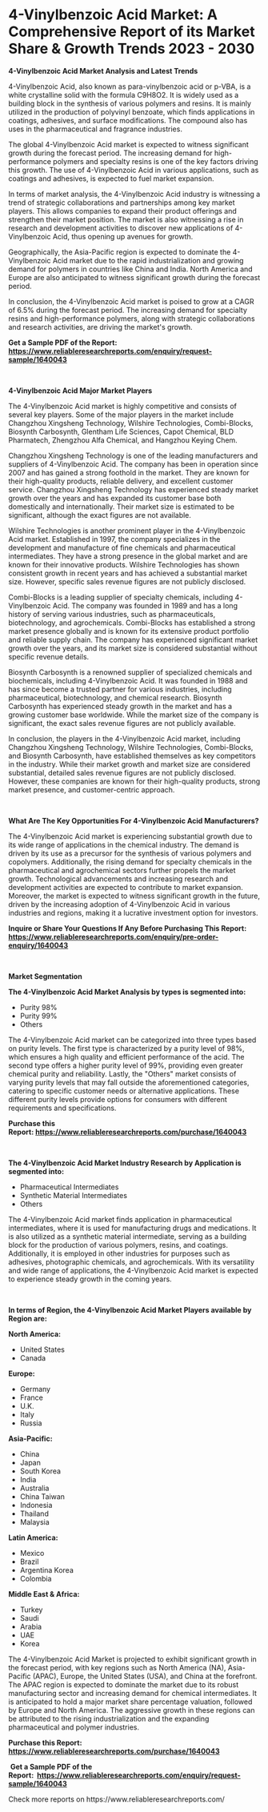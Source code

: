 <p><h1>4-Vinylbenzoic Acid Market: A Comprehensive Report of its Market Share & Growth Trends 2023 - 2030</h1></p><p><strong>4-Vinylbenzoic Acid Market Analysis and Latest Trends</strong></p>
<p><p>4-Vinylbenzoic Acid, also known as para-vinylbenzoic acid or p-VBA, is a white crystalline solid with the formula C9H8O2. It is widely used as a building block in the synthesis of various polymers and resins. It is mainly utilized in the production of polyvinyl benzoate, which finds applications in coatings, adhesives, and surface modifications. The compound also has uses in the pharmaceutical and fragrance industries.</p><p>The global 4-Vinylbenzoic Acid market is expected to witness significant growth during the forecast period. The increasing demand for high-performance polymers and specialty resins is one of the key factors driving this growth. The use of 4-Vinylbenzoic Acid in various applications, such as coatings and adhesives, is expected to fuel market expansion.</p><p>In terms of market analysis, the 4-Vinylbenzoic Acid industry is witnessing a trend of strategic collaborations and partnerships among key market players. This allows companies to expand their product offerings and strengthen their market position. The market is also witnessing a rise in research and development activities to discover new applications of 4-Vinylbenzoic Acid, thus opening up avenues for growth.</p><p>Geographically, the Asia-Pacific region is expected to dominate the 4-Vinylbenzoic Acid market due to the rapid industrialization and growing demand for polymers in countries like China and India. North America and Europe are also anticipated to witness significant growth during the forecast period.</p><p>In conclusion, the 4-Vinylbenzoic Acid market is poised to grow at a CAGR of 6.5% during the forecast period. The increasing demand for specialty resins and high-performance polymers, along with strategic collaborations and research activities, are driving the market's growth.</p></p>
<p><strong>Get a Sample PDF of the Report:&nbsp; <a href="https://www.reliableresearchreports.com/enquiry/request-sample/1640043">https://www.reliableresearchreports.com/enquiry/request-sample/1640043</a></strong></p>
<p>&nbsp;</p>
<p><strong>4-Vinylbenzoic Acid Major Market Players</strong></p>
<p><p>The 4-Vinylbenzoic Acid market is highly competitive and consists of several key players. Some of the major players in the market include Changzhou Xingsheng Technology, Wilshire Technologies, Combi-Blocks, Biosynth Carbosynth, Glentham Life Sciences, Capot Chemical, BLD Pharmatech, Zhengzhou Alfa Chemical, and Hangzhou Keying Chem.</p><p>Changzhou Xingsheng Technology is one of the leading manufacturers and suppliers of 4-Vinylbenzoic Acid. The company has been in operation since 2007 and has gained a strong foothold in the market. They are known for their high-quality products, reliable delivery, and excellent customer service. Changzhou Xingsheng Technology has experienced steady market growth over the years and has expanded its customer base both domestically and internationally. Their market size is estimated to be significant, although the exact figures are not available.</p><p>Wilshire Technologies is another prominent player in the 4-Vinylbenzoic Acid market. Established in 1997, the company specializes in the development and manufacture of fine chemicals and pharmaceutical intermediates. They have a strong presence in the global market and are known for their innovative products. Wilshire Technologies has shown consistent growth in recent years and has achieved a substantial market size. However, specific sales revenue figures are not publicly disclosed.</p><p>Combi-Blocks is a leading supplier of specialty chemicals, including 4-Vinylbenzoic Acid. The company was founded in 1989 and has a long history of serving various industries, such as pharmaceuticals, biotechnology, and agrochemicals. Combi-Blocks has established a strong market presence globally and is known for its extensive product portfolio and reliable supply chain. The company has experienced significant market growth over the years, and its market size is considered substantial without specific revenue details.</p><p>Biosynth Carbosynth is a renowned supplier of specialized chemicals and biochemicals, including 4-Vinylbenzoic Acid. It was founded in 1988 and has since become a trusted partner for various industries, including pharmaceutical, biotechnology, and chemical research. Biosynth Carbosynth has experienced steady growth in the market and has a growing customer base worldwide. While the market size of the company is significant, the exact sales revenue figures are not publicly available.</p><p>In conclusion, the players in the 4-Vinylbenzoic Acid market, including Changzhou Xingsheng Technology, Wilshire Technologies, Combi-Blocks, and Biosynth Carbosynth, have established themselves as key competitors in the industry. While their market growth and market size are considered substantial, detailed sales revenue figures are not publicly disclosed. However, these companies are known for their high-quality products, strong market presence, and customer-centric approach.</p></p>
<p>&nbsp;</p>
<p><strong>What Are The Key Opportunities For 4-Vinylbenzoic Acid Manufacturers?</strong></p>
<p><p>The 4-Vinylbenzoic Acid market is experiencing substantial growth due to its wide range of applications in the chemical industry. The demand is driven by its use as a precursor for the synthesis of various polymers and copolymers. Additionally, the rising demand for specialty chemicals in the pharmaceutical and agrochemical sectors further propels the market growth. Technological advancements and increasing research and development activities are expected to contribute to market expansion. Moreover, the market is expected to witness significant growth in the future, driven by the increasing adoption of 4-Vinylbenzoic Acid in various industries and regions, making it a lucrative investment option for investors.</p></p>
<p><strong>Inquire or Share Your Questions If Any Before Purchasing This Report: <a href="https://www.reliableresearchreports.com/enquiry/pre-order-enquiry/1640043">https://www.reliableresearchreports.com/enquiry/pre-order-enquiry/1640043</a></strong></p>
<p>&nbsp;</p>
<p><strong>Market Segmentation</strong></p>
<p><strong>The 4-Vinylbenzoic Acid Market Analysis by types is segmented into:</strong></p>
<p><ul><li>Purity 98%</li><li>Purity 99%</li><li>Others</li></ul></p>
<p><p>The 4-Vinylbenzoic Acid market can be categorized into three types based on purity levels. The first type is characterized by a purity level of 98%, which ensures a high quality and efficient performance of the acid. The second type offers a higher purity level of 99%, providing even greater chemical purity and reliability. Lastly, the "Others" market consists of varying purity levels that may fall outside the aforementioned categories, catering to specific customer needs or alternative applications. These different purity levels provide options for consumers with different requirements and specifications.</p></p>
<p><strong>Purchase this Report:&nbsp;<a href="https://www.reliableresearchreports.com/purchase/1640043">https://www.reliableresearchreports.com/purchase/1640043</a></strong></p>
<p>&nbsp;</p>
<p><strong>The 4-Vinylbenzoic Acid Market Industry Research by Application is segmented into:</strong></p>
<p><ul><li>Pharmaceutical Intermediates</li><li>Synthetic Material Intermediates</li><li>Others</li></ul></p>
<p><p>The 4-Vinylbenzoic Acid market finds application in pharmaceutical intermediates, where it is used for manufacturing drugs and medications. It is also utilized as a synthetic material intermediate, serving as a building block for the production of various polymers, resins, and coatings. Additionally, it is employed in other industries for purposes such as adhesives, photographic chemicals, and agrochemicals. With its versatility and wide range of applications, the 4-Vinylbenzoic Acid market is expected to experience steady growth in the coming years.</p></p>
<p>&nbsp;</p>
<p><strong>In terms of Region, the 4-Vinylbenzoic Acid Market Players available by Region are:</strong></p>
<p>
    <p> <strong> North America: </strong>
        <ul>
            <li>United States</li>
            <li>Canada</li>
        </ul>
        </p> 
    <p> <strong> Europe: </strong>
        <ul>
            <li>Germany</li>
            <li>France</li>
            <li>U.K.</li>
            <li>Italy</li>
            <li>Russia</li>
        </ul>
        </p> 
    <p> <strong> Asia-Pacific: </strong>
        <ul>
            <li>China</li>
            <li>Japan</li>
            <li>South Korea</li>
            <li>India</li>
            <li>Australia</li>
            <li>China Taiwan</li>
            <li>Indonesia</li>
            <li>Thailand</li>
            <li>Malaysia</li>
        </ul>
        </p> 
    <p> <strong> Latin America: </strong>
        <ul>
            <li>Mexico</li>
            <li>Brazil</li>
            <li>Argentina Korea</li>
            <li>Colombia</li>
        </ul>
        </p> 
    <p> <strong> Middle East & Africa: </strong>
        <ul>
            <li>Turkey</li>
            <li>Saudi</li>
            <li>Arabia</li>
            <li>UAE</li>
            <li>Korea</li>
        </ul>
    </p>
    </p>
<p><p>The 4-Vinylbenzoic Acid Market is projected to exhibit significant growth in the forecast period, with key regions such as North America (NA), Asia-Pacific (APAC), Europe, the United States (USA), and China at the forefront. The APAC region is expected to dominate the market due to its robust manufacturing sector and increasing demand for chemical intermediates. It is anticipated to hold a major market share percentage valuation, followed by Europe and North America. The aggressive growth in these regions can be attributed to the rising industrialization and the expanding pharmaceutical and polymer industries.</p></p>
<p><strong>Purchase this Report: <a href="https://www.reliableresearchreports.com/purchase/1640043">https://www.reliableresearchreports.com/purchase/1640043</a></strong></p>
<p>&nbsp;<strong>Get a Sample PDF of the Report:&nbsp;&nbsp;<a href="https://www.reliableresearchreports.com/enquiry/request-sample/1640043">https://www.reliableresearchreports.com/enquiry/request-sample/1640043</a></strong></p>
<p><strong></strong></p>
<p>Check more reports on https://www.reliableresearchreports.com/</p>